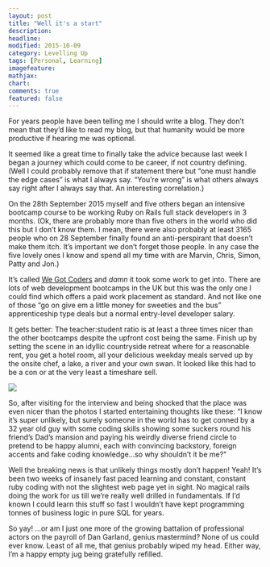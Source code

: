 ```yaml
---
layout: post
title: "Well it's a start"
description: 
headline: 
modified: 2015-10-09
category: Levelling Up
tags: [Personal, Learning]
imagefeature: 
mathjax: 
chart: 
comments: true
featured: false
---
```


For years people have been telling me I should write a blog. They don’t mean that they’d like to read my blog, but that humanity would be more productive if hearing me was optional. 

It seemed like a great time to finally take the advice because last week I began a journey which could come to be career, if not country defining. (Well I could probably remove that if statement there but “one must handle the edge cases” is what I always say. “You’re wrong” is what others always say right after I always say that. An interesting correlation.)

On the 28th September 2015 myself and five others began an intensive bootcamp course to be working Ruby on Rails full stack developers in 3 months. (Ok, there are probably more than five others in the world who did this but I don’t know them. I mean, there were also probably at least 3165 people who on 28 September finally found an anti-perspirant that doesn’t make them itch. It’s important we don’t forget those people. In any case the five lovely ones I know and spend all my time with are Marvin, Chris, Simon, Patty and Jon.)



It’s called <a href="http://www.wegotcoders.com">We Got Coders</a> and *damn* it took some work to get into. There are lots of web development bootcamps in the UK but this was the only one I could find which offers a paid work placement as standard. And not like one of those “go on give em a little money for sweeties and the bus” apprenticeship type deals but a normal entry-level developer salary.

It gets better: The teacher:student ratio is at least a three times nicer than the other bootcamps despite the upfront cost being the same. Finish up by setting the scene in an idyllic countryside retreat where for a reasonable rent, you get a hotel room, all your delicious weekday meals served up by the onsite chef, a lake, a river and your own swan. It looked like this had to be a con or at the very least a timeshare sell.

<img src="/images/">

So, after visiting for the interview and being shocked that the place was even nicer than the photos I started entertaining thoughts like these: 
“I know it’s super unlikely, but surely someone in the world has to get conned by a 32 year old guy with some coding skills showing some suckers round his friend’s Dad’s mansion and paying his weirdly diverse friend circle to pretend to be happy alumni, each with convincing backstory, foreign accents and fake coding knowledge...so why shouldn’t it be me?”

Well the breaking news is that unlikely things mostly don’t happen! Yeah! It’s been two weeks of insanely fast paced learning and constant, constant ruby coding with not the slightest web page yet in sight. No magical rails doing the work for us till we’re really well drilled in fundamentals. If I’d known I could learn this stuff so fast I wouldn’t have kept programming tonnes of business logic in pure SQL for years.

So yay! ...or am I just one more of the growing battalion of professional actors on the payroll of Dan Garland, genius mastermind? None of us could ever know. Least of all me, that genius probably wiped my head. Either way, I’m a happy empty jug being gratefully refilled.